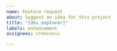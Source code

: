 ```yaml
---
name: Feature request
about: Suggest an idea for this project
title: "[dns_explorer]"
labels: enhancement
assignees: vroncevic

---
```



